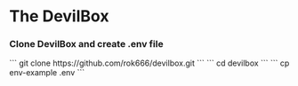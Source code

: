 <h1>The DevilBox</h1>
<h3>Clone DevilBox and create .env file</h3>
```
git clone https://github.com/rok666/devilbox.git
```
```
cd devilbox
```
```
cp env-example .env
```


